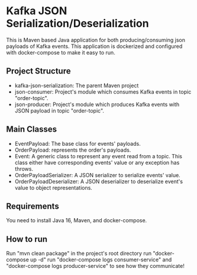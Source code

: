 # Kafka JSON Serialization/Deserialization
This is Maven based Java application for both producing/consuming json payloads of Kafka events. This application is 
dockerized and configured with docker-compose to make it easy to run. 
## Project Structure
* kafka-json-serialization: The parent Maven project
* json-consumer: Project's module which consumes Kafka events in topic "order-topic".
* json-producer: Project's module which produces Kafka events with JSON payload in topic "order-topic".
## Main Classes
* EventPayload: The base class for events' payloads.
* OrderPayload: represents the order's payloads.
* Event: A generic class to represent any event read from a topic. This class either have corresponding events' value 
or any exception has throws.
* OrderPayloadSerializer: A JSON serializer to serialize events' value.
* OrderPayloadDeserializer: A JSON deserializer to deserialize event's value to object representations.
## Requirements
You need to install Java 16, Maven, and docker-compose. 
## How to run
Run "mvn clean package" in the project's root directory
run "docker-compose up -d"
run "docker-compose logs consumer-service" and "docker-compose logs producer-service" to see how they communicate! 
  